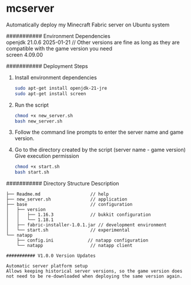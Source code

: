 # mcserver
Automatically deploy my Minecraft Fabric server on Ubuntu system

########### Environment Dependencies  
openjdk 21.0.6 2025-01-21 // Other versions are fine as long as they are compatible with the game version you need  
screen 4.09.00  

########### Deployment Steps  
1. Install environment dependencies  
    ```bash
    sudo apt-get install openjdk-21-jre  
    sudo apt-get install screen  
    ```

2. Run the script  
    ```bash
    chmod +x new_server.sh  
    bash new_server.sh  
    ```

3. Follow the command line prompts to enter the server name and game version.  

4. Go to the directory created by the script (server name - game version)  
    Give execution permission  
    ```bash
    chmod +x start.sh  
    bash start.sh  
    ```

########### Directory Structure Description  
```plaintext
├── Readme.md                   // help  
├── new_server.sh               // application  
├── base                        // configuration  
│   ├── version  
│   │   ├── 1.16.3              // bukkit configuration  
│   │   └── 1.18.1  
│   ├── fabric-installer-1.0.1.jar // development environment  
│   └── start.sh                // experimental  
└── natapp  
    ├── config.ini             // natapp configuration  
    └── natapp                  // natapp client  

########### V1.0.0 Version Updates

Automatic server platform setup
Allows keeping historical server versions, so the game version does not need to be re-downloaded when deploying the same version again.
